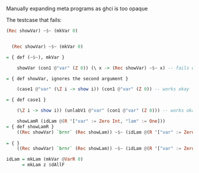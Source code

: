 Manually expanding meta programs as ghci is too opaque

The testcase that fails:

```Haskell
(Rec showVar) ~$~ (mkVar 0)
```


```Haskell

  (Rec showVar) ~$~ (mkVar 0)

= { def (~$~), mkVar }

	showVar (con1 @"var" (Z 0)) (\ x -> (Rec showVar) ~$~ x) -- fails with loaded `showVar`, redefining showVar works as expected

= { def showVar, ignores the second argument }

	(case1 @"var" (\Z i -> show i)) (con1 @"var" (Z 0)) -- works okay

= { def case1 }

    (\Z i -> show i)) (unlabV1 @"var" (con1 @"var" (Z 0))) -- works okay
```


```Haskell
	showLamR (idLam @(R '["var" := Zero Int, "lam" := One]))
= { def showLamR }
	((Rec showVar) `brnr` (Rec showLam)) ~$~ (idLam @(R '["var" := Zero Int, "lam" := One]))
	
= { }
	((Rec showVar) `brnr` (Rec showLam)) ~$~ (idLam @(R '["var" := Zero Int, "lam" := One]))


```


```Haskell
idLam = mkLam (mkVar @VarR 0)
      = mkLam z $dAllF 

```
